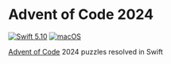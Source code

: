 
# Advent of Code 2024

[![Swift 5.10](https://img.shields.io/badge/Swift-5.10-orange.svg?style=flat)](https://swift.org)
[![macOS](https://img.shields.io/badge/macOS-12+-green.svg?style=flat)](http://developer.apple.com)

[Advent of Code](https://adventofcode.com) 2024 puzzles resolved in Swift
